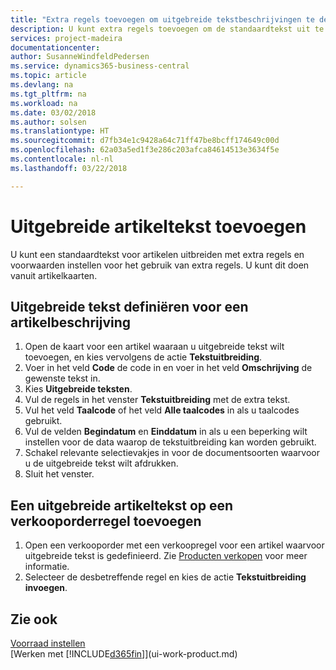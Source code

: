 ```yaml
---
title: "Extra regels toevoegen om uitgebreide tekstbeschrijvingen te definiëren | Microsoft Docs"
description: U kunt extra regels toevoegen om de standaardtekst uit te breiden die een artikel beschrijft.
services: project-madeira
documentationcenter: 
author: SusanneWindfeldPedersen
ms.service: dynamics365-business-central
ms.topic: article
ms.devlang: na
ms.tgt_pltfrm: na
ms.workload: na
ms.date: 03/02/2018
ms.author: solsen
ms.translationtype: HT
ms.sourcegitcommit: d7fb34e1c9428a64c71ff47be8bcff174649c00d
ms.openlocfilehash: 62a03a5ed1f3e286c203afca84614513e3634f5e
ms.contentlocale: nl-nl
ms.lasthandoff: 03/22/2018

---
```

# <a name="adding-extended-item-text"></a>Uitgebreide artikeltekst toevoegen
U kunt een standaardtekst voor artikelen uitbreiden met extra regels en voorwaarden instellen voor het gebruik van extra regels. U kunt dit doen vanuit artikelkaarten.

## <a name="to-define-extended-text-for-an-item-description"></a>Uitgebreide tekst definiëren voor een artikelbeschrijving
1. Open de kaart voor een artikel waaraan u uitgebreide tekst wilt toevoegen, en kies vervolgens de actie **Tekstuitbreiding**.
2. Voer in het veld **Code** de code in en voer in het veld **Omschrijving** de gewenste tekst in.
3. Kies **Uitgebreide teksten**.
4. Vul de regels in het venster **Tekstuitbreiding** met de extra tekst.
5. Vul het veld **Taalcode** of het veld **Alle taalcodes** in als u taalcodes gebruikt.
6. Vul de velden **Begindatum** en **Einddatum** in als u een beperking wilt instellen voor de data waarop de tekstuitbreiding kan worden gebruikt.
7. Schakel relevante selectievakjes in voor de documentsoorten waarvoor u de uitgebreide tekst wilt afdrukken.
8. Sluit het venster.

## <a name="to-add-an-extended-item-text-on-a-sales-order-line"></a>Een uitgebreide artikeltekst op een verkooporderregel toevoegen
1. Open een verkooporder met een verkoopregel voor een artikel waarvoor uitgebreide tekst is gedefinieerd. Zie [Producten verkopen](sales-how-sell-products.md) voor meer informatie.
2. Selecteer de desbetreffende regel en kies de actie **Tekstuitbreiding invoegen**.

## <a name="see-also"></a>Zie ook
[Voorraad instellen](inventory-setup-inventory.md)  
[Werken met [!INCLUDE[d365fin](includes/d365fin_md.md)]](ui-work-product.md)

